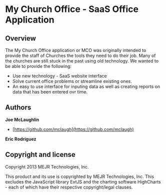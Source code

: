 # My Church Office - SaaS Office Application

## Overview

The My Church Office application or MCO was originally intended to provide the staff of Churches the tools they need to 
do their job. Many of the churches are still stuck in the past using old technology. We wanted to be able to provide the 
following: 

* Use new technology - SaaS website interface
* Solve current office problems or streamline existing ones.
* An easy to use interface for inputing data as well as creating reports on data that has been entered ovr time.


## Authors

**Joe McLaughlin**
+ [https://github.com/mclaugh](https://github.com/mclaugh)

**Eric Rodriguez**

## Copyright and license

Copyright 2013 MEJR Technologies, Inc.

This product and its use is copyrighted by MEJR Technologies, Inc. This excludes the JavaScript library ExtJS and the 
charting software HighCharts - each of which have their respective copyright/legal clauses.
